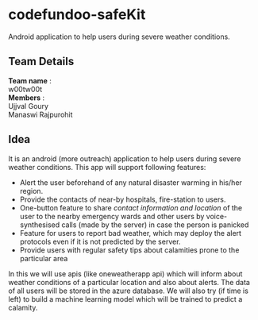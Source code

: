 # codefundoo-safeKit
Android application to help users during severe weather conditions. 

## Team Details 
**Team name** : <br />
w00tw00t <br />
**Members** : <br />
Ujjval Goury <br />
Manaswi Rajpurohit

## Idea
It is an android (more outreach) application to help users during severe weather conditions. This app will support following features: <br />
* Alert the user beforehand of any natural disaster warming in his/her region. 
* Provide the contacts of near-by hospitals, fire-station to users.
* One-button feature to share *contact information and location* of the user to the nearby emergency wards and other users by voice-synthesised calls (made by the server) in case the person is panicked
* Feature for users to report bad weather, which may deploy the alert protocols even if it is not predicted by the server.
* Provide users with regular safety tips about calamities prone to the particular area

In this we will use apis (like oneweatherapp api) which will inform about weather conditions of a particular location and also about alerts. The data of all users will be stored in the azure database. We will also try (if time is left) to build a machine learning model which will be trained to predict a calamity.



